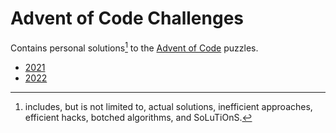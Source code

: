 # Advent of Code Challenges

Contains personal solutions[^1] to the [Advent of Code](https://adventofcode.com/) puzzles.

- [2021](https://adventofcode.com/2021/)
- [2022](https://adventofcode.com/2022/)

[^1]: includes, but is not limited to, actual solutions, inefficient approaches, efficient hacks, botched algorithms, and SoLuTiOnS.
